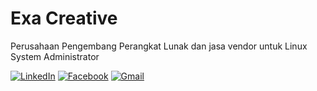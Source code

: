<h1>Exa Creative</h1>

<p>Perusahaan Pengembang Perangkat Lunak dan jasa vendor untuk Linux System Administrator</p>

[![LinkedIn](https://img.shields.io/badge/linkedin-%230077B5.svg?style=for-the-badge&logo=linkedin&logoColor=white)](https://www.linkedin.com/company/exacreative/)
[![Facebook](https://img.shields.io/badge/Facebook-%231877F2.svg?style=for-the-badge&logo=Facebook&logoColor=white)](https://web.facebook.com/exacreativesolutions/)
[![Gmail](https://img.shields.io/badge/Gmail-D14836?style=for-the-badge&logo=gmail&logoColor=white)](mailto:mail.exacreative@gmail.com)
